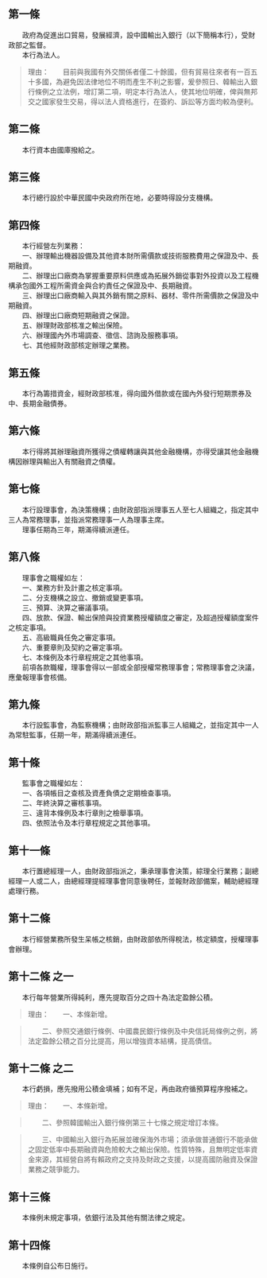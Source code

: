 第一條 
-------
　　政府為促進出口貿易，發展經濟，設中國輸出入銀行（以下簡稱本行），受財政部之監督。  
　　本行為法人。  
> 理由：　　目前與我國有外交關係者僅二十餘國，但有貿易往來者有一百五十多國，為避免因法律地位不明而產生不利之影響，爰參照日、韓輸出入銀行條例之立法例，增訂第二項，明定本行為法人，使其地位明確，俾與無邦交之國家發生交易，得以法人資格進行，在簽約、訴訟等方面均較為便利。



第二條 
-------
　　本行資本由國庫撥給之。  


第三條 
-------
　　本行總行設於中華民國中央政府所在地，必要時得設分支機構。  


第四條 
-------
　　本行經營左列業務：  
　　一、辦理輸出機器設備及其他資本財所需價款或技術服務費用之保證及中、長期融資。  
　　二、辦理出口廠商為掌握重要原料供應或為拓展外銷從事對外投資以及工程機構承包國外工程所需資金與合約責任之保證及中、長期融資。  
　　三、辦理出口廠商輸入與其外銷有關之原料、器材、零件所需價款之保證及中期融資。  
　　四、辦理出口廠商短期融資之保證。  
　　五、辦理財政部核准之輸出保險。  
　　六、辦理國內外市場調查、徵信、諮詢及服務事項。  
　　七、其他經財政部核定辦理之業務。  


第五條 
-------
　　本行為籌措資金，經財政部核准，得向國外借款或在國內外發行短期票券及中、長期金融債券。  


第六條 
-------
　　本行得將其辦理融資所獲得之債權轉讓與其他金融機構，亦得受讓其他金融機構因辦理與輸出入有關融資之債權。  


第七條 
-------
　　本行設理事會，為決策機構；由財政部指派理事五人至七人組織之，指定其中三人為常務理事，並指派常務理事一人為理事主席。  
　　理事任期為三年，期滿得續派連任。  


第八條 
-------
　　理事會之職權如左：  
　　一、業務方針及計畫之核定事項。  
　　二、分支機構之設立、撤銷或變更事項。  
　　三、預算、決算之審議事項。  
　　四、放款、保證、輸出保險與投資業務授權額度之審定，及超過授權額度案件之核定事項。  
　　五、高級職員任免之審定事項。  
　　六、重要章則及契約之審定事項。  
　　七、本條例及本行章程規定之其他事項。  
　　前項各款職權，理事會得以一部或全部授權常務理事會；常務理事會之決議，應彙報理事會核備。  


第九條 
-------
　　本行設監事會，為監察機構；由財政部指派監事三人組織之，並指定其中一人為常駐監事，任期一年，期滿得續派連任。  


第十條 
-------
　　監事會之職權如左：  
　　一、各項帳目之查核及資產負債之定期檢查事項。  
　　二、年終決算之審核事項。  
　　三、違背本條例及本行章則之檢舉事項。  
　　四、依照法令及本行章程規定之其他事項。  


第十一條 
---------
　　本行置總經理一人，由財政部指派之，秉承理事會決策，綜理全行業務；副總經理一人或二人，由總經理提經理事會同意後聘任，並報財政部備案，輔助總經理處理行務。  


第十二條 
---------
　　本行經營業務所發生呆帳之核銷，由財政部依所得稅法，核定額度，授權理事會辦理。  


第十二條 之一 
--------------
　　本行每年營業所得純利，應先提取百分之四十為法定盈餘公積。  
> 理由：　　一、本條新增。

> 　　二、參照交通銀行條例、中國農民銀行條例及中央信託局條例之例，將法定盈餘公積之百分比提高，用以增強資本結構，提高債信。



第十二條 之二 
--------------
　　本行虧損，應先撥用公積金填補；如有不足，再由政府循預算程序撥補之。  
> 理由：　　一、本條新增。

> 　　二、參照韓國輸出入銀行條例第三十七條之規定增訂本條。

> 　　三、中國輸出入銀行為拓展並確保海外市場；須承做普通銀行不能承做之固定低率中長期融資與危險較大之輸出保險。性質特殊，且無明定低率資金來源，其經營自將有賴政府之支持及財政之支援，以提高國防融資及保證業務之競爭能力。



第十三條 
---------
　　本條例未規定事項，依銀行法及其他有關法律之規定。  


第十四條 
---------
　　本條例自公布日施行。
